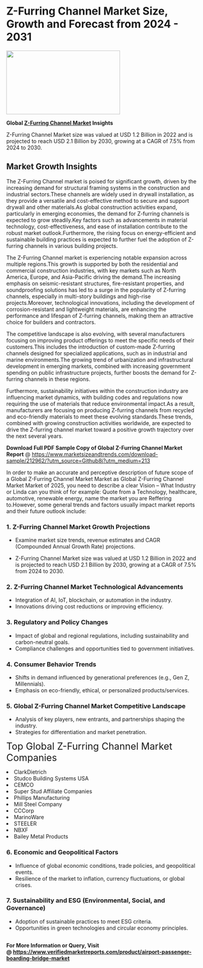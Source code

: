 <H1>Z-Furring Channel Market Size, Growth and Forecast from 2024 - 2031</H1><img class="aligncenter size-medium wp-image-584254" src="https://thirdeyenews.in/wp-content/uploads/2024/09/Global-Market-Research-300x168.jpeg" alt="" width="300" height="168" /><p><strong>Global&nbsp;<a href="https://www.marketsizeandtrends.com/download-sample/212962/?utm_source=Github8j?utm_medium=213">Z-Furring Channel Market</a> Insights</strong></p><p>Z-Furring Channel Market size was valued at USD 1.2 Billion in 2022 and is projected to reach USD 2.1 Billion by 2030, growing at a CAGR of 7.5% from 2024 to 2030.</p><p><h2>Market Growth Insights</h2> <p>The Z-Furring Channel market is poised for significant growth, driven by the increasing demand for structural framing systems in the construction and industrial sectors.These channels are widely used in drywall installation, as they provide a versatile and cost-effective method to secure and support drywall and other materials.As global construction activities expand, particularly in emerging economies, the demand for Z-furring channels is expected to grow steadily.Key factors such as advancements in material technology, cost-effectiveness, and ease of installation contribute to the robust market outlook.Furthermore, the rising focus on energy-efficient and sustainable building practices is expected to further fuel the adoption of Z-furring channels in various building projects.</p> <p>The Z-Furring Channel market is experiencing notable expansion across multiple regions.This growth is supported by both the residential and commercial construction industries, with key markets such as North America, Europe, and Asia-Pacific driving the demand.The increasing emphasis on seismic-resistant structures, fire-resistant properties, and soundproofing solutions has led to a surge in the popularity of Z-furring channels, especially in multi-story buildings and high-rise projects.Moreover, technological innovations, including the development of corrosion-resistant and lightweight materials, are enhancing the performance and lifespan of Z-furring channels, making them an attractive choice for builders and contractors.</p> <p>The competitive landscape is also evolving, with several manufacturers focusing on improving product offerings to meet the specific needs of their customers.This includes the introduction of custom-made Z-furring channels designed for specialized applications, such as in industrial and marine environments.The growing trend of urbanization and infrastructural development in emerging markets, combined with increasing government spending on public infrastructure projects, further boosts the demand for Z-furring channels in these regions.</p> <p>Furthermore, sustainability initiatives within the construction industry are influencing market dynamics, with building codes and regulations now requiring the use of materials that reduce environmental impact.As a result, manufacturers are focusing on producing Z-furring channels from recycled and eco-friendly materials to meet these evolving standards.These trends, combined with growing construction activities worldwide, are expected to drive the Z-furring channel market toward a positive growth trajectory over the next several years.</p> <p><span class=""><strong>Download Full PDF Sample Copy of Global Z-Furring Channel Market Report</strong> @ <a href="https://www.marketsizeandtrends.com/download-sample/212962/?utm_source=Github8j?utm_medium=213" target="_blank">https://www.marketsizeandtrends.com/download-sample/212962/?utm_source=Github8j?utm_medium=213</a></span></p><p>In order to make an accurate and perceptive description of future scope of a Global&nbsp;Z-Furring Channel Market Market as Global&nbsp;Z-Furring Channel Market Market of 2025, you need to describe a clear Vision &ndash; What Industry or Linda can you think of for example: Quote from a Technology, healthcare, automotive, renewable energy, name the market you are Reffering to.However, some general trends and factors usually impact market reports and their future outlook include:</p><h3>1.&nbsp;<strong>Z-Furring Channel Market Growth Projections</strong></h3><ul><li>Examine market size trends, revenue estimates and CAGR (Compounded Annual Growth Rate) projections.</li><li><p>Z-Furring Channel Market size was valued at USD 1.2 Billion in 2022 and is projected to reach USD 2.1 Billion by 2030, growing at a CAGR of 7.5% from 2024 to 2030.</p></li></ul><h3>2.&nbsp;<strong>Z-Furring Channel Market Technological Advancements</strong></h3><ul><li>Integration of AI, IoT, blockchain, or automation in the industry.</li><li>Innovations driving cost reductions or improving efficiency.</li></ul><h3>3.&nbsp;<strong>Regulatory and Policy Changes</strong></h3><ul><li>Impact of global and regional regulations, including sustainability and carbon-neutral goals.</li><li>Compliance challenges and opportunities tied to government initiatives.</li></ul><h3>4.&nbsp;<strong>Consumer Behavior Trends</strong></h3><ul><li>Shifts in demand influenced by generational preferences (e.g., Gen Z, Millennials).</li><li>Emphasis on eco-friendly, ethical, or personalized products/services.</li></ul><h3>5.&nbsp;<strong>Global Z-Furring Channel Market Competitive Landscape</strong></h3><ul><li>Analysis of key players, new entrants, and partnerships shaping the industry.</li><li>Strategies for differentiation and market penetration.</li></ul><p data-pm-slice="1 1 []"><span style="color: inherit; font-family: inherit; font-size: 25px;">Top Global Z-Furring Channel Market Companies</span></p><div class="" data-test-id=""><p><li>ClarkDietrich</li><li> Studco Building Systems USA</li><li> CEMCO</li><li> Super Stud Affiliate Companies</li><li> Phillips Manufacturing</li><li> Mill Steel Company</li><li> CCCorp</li><li> MarinoWare</li><li> STEELER</li><li> NBXF</li><li> Bailey Metal Products</li></p></div><h3>6.&nbsp;<strong>Economic and Geopolitical Factors</strong></h3><ul><li>Influence of global economic conditions, trade policies, and geopolitical events.</li><li>Resilience of the market to inflation, currency fluctuations, or global crises.</li></ul><h3>7.&nbsp;<strong>Sustainability and ESG (Environmental, Social, and Governance)</strong></h3><ul><li>Adoption of sustainable practices to meet ESG criteria.</li><li>Opportunities in green technologies and circular economy principles.</li></ul><h2><strong style="font-size: 14px;">For More Information or Query, Visit @&nbsp;</strong><a style="background-color: #ffffff; font-size: 14px;" href="https://www.marketsizeandtrends.com/report/z-furring-channel-market/" target="_blank">https://www.verifiedmarketreports.com/product/airport-passenger-boarding-bridge-market</a></h2>